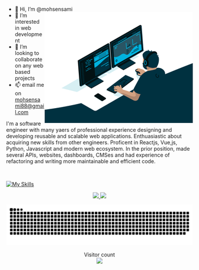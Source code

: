 -   👋 Hi, I’m @mohsensami<img align="right" alt="code" src="https://raw.githubusercontent.com/mohsensami/mohsensami/main/images/github/code.gif" width="400" />
-   👀 I’m interested in web development
-   🌱 I’m looking to collaborate on any web based projects
-   📫 email me on mohsensami88@gmail.com
<!-- -   💞️ I’m currently learning next.js. -->

<div align="center">

<p align="left">I'm a software engineer with many yaers of professional experience designing and developing reusable and scalable web applications. Enthuasiastic about acquiring new skills from other engineers. Proficent in Reactjs, Vue,js, Python, Javascript and modern web ecosystem. In the prior position, made several APIs, websites, dashboards, CMSes and had experience of refactoring and writing more maintainable and efficient code.</p>
</div>

<br>

[![My Skills](https://skillicons.dev/icons?i=html,css,javascript,ts,react,next,jquery,php,wordpress,python,django,fastapi,vue,nuxt,tailwind,bootstrap,docker,git,nginx,mysql,postgres,redis&theme=light)](https://skillicons.dev)

<div align="center">
  <a href="https://github.com/mohsensami">
    <img height="180em" src="https://github-readme-stats.vercel.app/api?username=mohsensami&show_icons=true&theme=dracula&include_all_commits=true&count_private=true"/>
  </a>
  <a href="https://github.com/mohsensami">
    <img height="180em" src="https://github-readme-stats.vercel.app/api/top-langs/?username=mohsensami&layout=compact&langs_count=7&theme=dracula"/>
  </a>
</div>

<div>

![Snake animation](https://raw.githubusercontent.com/mohsensami/mohsensami/main/images/github/snake.svg)

</div>

<!-- ![visitors](https://visitor-badge.glitch.me/badge?page_id=mohsensami&left_color=green&right_color=red) -->

<p align="center"> 
  Visitor count<br>
  <img src="https://profile-counter.glitch.me/mohsensami/count.svg" />
</p>
